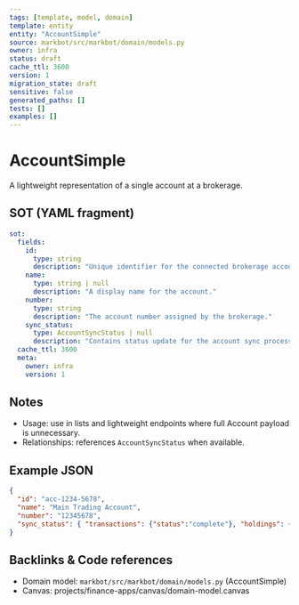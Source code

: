 ```yaml
---
tags: [template, model, domain]
template: entity
entity: "AccountSimple"
source: markbot/src/markbot/domain/models.py
owner: infra
status: draft
cache_ttl: 3600
version: 1
migration_state: draft
sensitive: false
generated_paths: []
tests: []
examples: []
---
```


# AccountSimple

A lightweight representation of a single account at a brokerage.

## SOT (YAML fragment)
```yaml
sot:
  fields:
    id:
      type: string
      description: "Unique identifier for the connected brokerage account."
    name:
      type: string | null
      description: "A display name for the account."
    number:
      type: string
      description: "The account number assigned by the brokerage."
    sync_status:
      type: AccountSyncStatus | null
      description: "Contains status update for the account sync process between SnapTrade and the brokerage."
  cache_ttl: 3600
  meta:
    owner: infra
    version: 1
```

## Notes
- Usage: use in lists and lightweight endpoints where full Account payload is unnecessary.
- Relationships: references `AccountSyncStatus` when available.

## Example JSON
```json
{
  "id": "acc-1234-5678",
  "name": "Main Trading Account",
  "number": "12345678",
  "sync_status": { "transactions": {"status":"complete"}, "holdings": {"status":"complete"} }
}
```

## Backlinks & Code references
- Domain model: `markbot/src/markbot/domain/models.py` (AccountSimple)
- Canvas: projects/finance-apps/canvas/domain-model.canvas
